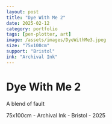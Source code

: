 ```yaml
---
layout: post
title: "Dye With Me 2"
date: 2025-02-12
category: portfolio
tags: [pen-plotter, art]
image: /assets/images/DyeWithMe3.jpeg
size: "75x100cm"
support: "Bristol"
ink: "Archival Ink"
---
```


# Dye With Me 2

A blend of fault

75x100cm - Archival Ink - Bristol - 2025

